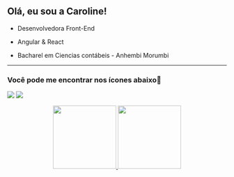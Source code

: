 

## Olá, eu sou a Caroline!

 - Desenvolvedora Front-End

 - Angular &  React
 
 - Bacharel em Ciencias contábeis - Anhembi Morumbi


<hr>
<p>
  <h3> Você pode me encontrar nos ícones abaixo📍 </h3>
  
   
  <a href = "mailto:carolinecalixto.santos@gmail.com"><img src="https://img.shields.io/badge/-Gmail-%23333?style=for-the-badge&logo=gmail&logoColor=white" target="_blank"></a>
  <a href="https://www.linkedin.com/in/carolinecolares/" target="_blank"><img src="https://img.shields.io/badge/-LinkedIn-%230077B5?style=for-the-badge&logo=linkedin&logoColor=white" target="_blank"></a>


<div align="center">
  <a href="https://github.com/caroline-calixto">
  <img height="145em" max-width="100%" src="https://github-readme-stats.vercel.app/api?username=caroline-calixto&show_icons=true&theme=dracula&include_all_commits=true&count_private=true"/>
  <img height="145em" max-width="100%" src="https://github-readme-stats.vercel.app/api/top-langs/?username=caroline-calixto&layout=compact&langs_count=7&theme=dracula"/>
</div>
  
 ##
 
 </div>
  
  
  
